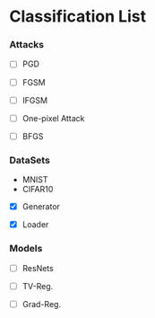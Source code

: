 # Classification List

### Attacks

- [ ] PGD

- [ ] FGSM

- [ ] IFGSM

- [ ] One-pixel Attack

- [ ] BFGS

  

### DataSets

* MNIST
* CIFAR10
* [x] Generator

- [x] Loader



### Models

- [ ] ResNets

- [ ] TV-Reg.
- [ ] Grad-Reg.